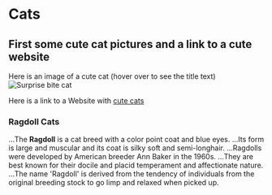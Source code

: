 # Cats

## First some cute cat pictures and a link to a cute website ##
Here is an image of a cute cat (hover over to see the title text)
![Surprise bite cat](https://i.pinimg.com/736x/1b/ef/b5/1befb5723f54627768e1d77642ca4d45.jpg)

Here is a link to a Website with [cute cats](https://www.boredpanda.com/cute-kittens/?utm_source=google&utm_medium=organic&utm_campaign=organic)

### **Ragdoll** Cats ###

...The **Ragdoll** is a cat breed with a color point coat and blue eyes. 
...Its form is large and muscular and its coat is silky soft and semi-longhair. 
...Ragdolls were developed by American breeder Ann Baker in the 1960s. 
...They are best known for their docile and placid temperament and affectionate nature.
...The name 'Ragdoll' is derived from the tendency of individuals from the original breeding stock to go limp and relaxed when picked up.